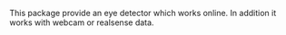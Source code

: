 This package provide an eye detector which works online. In addition it works with webcam or realsense data.